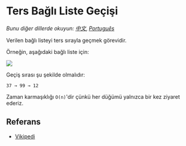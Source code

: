 # Ters Bağlı Liste Geçişi

_Bunu diğer dillerde okuyun:_
[_中文_](README.zh-CN.md),
[_Português_](README.pt-BR.md)

Verilen bağlı listeyi ters sırayla geçmek görevidir.

Örneğin, aşağıdaki bağlı liste için:

![](https://upload.wikimedia.org/wikipedia/commons/6/6d/Singly-linked-list.svg)

Geçiş sırası şu şekilde olmalıdır:

```text
37 → 99 → 12
```

Zaman karmaşıklığı `O(n)`'dir çünkü her düğümü yalnızca bir kez ziyaret ederiz.

## Referans

- [Vikipedi](https://en.wikipedia.org/wiki/Linked_list)
